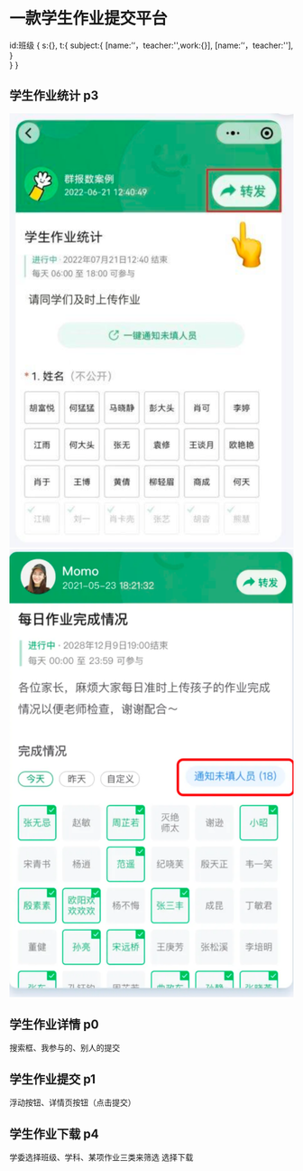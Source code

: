 # 一款学生作业提交平台


id:班级 {
    s:{},
    t:{
      subject:{
          [name:’‘，teacher:'',work:{}],
          [name:’‘，teacher:''],
      }   
    }
}

## 学生作业统计 p3
  ![Alt text](image.png)
  ![Alt text](image-1.png)
## 学生作业详情 p0
  搜索框、我参与的、别人的提交
## 学生作业提交 p1 
  浮动按钮、详情页按钮（点击提交）
## 学生作业下载 p4
  学委选择班级、学科、某项作业三类来筛选
  选择下载
